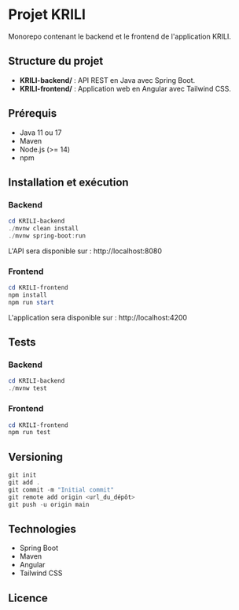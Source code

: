 # Projet KRILI

Monorepo contenant le backend et le frontend de l'application KRILI.

## Structure du projet

- **KRILI-backend/** : API REST en Java avec Spring Boot.
- **KRILI-frontend/** : Application web en Angular avec Tailwind CSS.

## Prérequis

- Java 11 ou 17
- Maven
- Node.js (>= 14)
- npm

## Installation et exécution

### Backend

```powershell
cd KRILI-backend
./mvnw clean install
./mvnw spring-boot:run
```

L'API sera disponible sur : http://localhost:8080

### Frontend

```powershell
cd KRILI-frontend
npm install
npm run start
```

L'application sera disponible sur : http://localhost:4200

## Tests

### Backend

```powershell
cd KRILI-backend
./mvnw test
```

### Frontend

```powershell
cd KRILI-frontend
npm run test
```

## Versioning

```powershell
git init
git add .
git commit -m "Initial commit"
git remote add origin <url_du_dépôt>
git push -u origin main
```

## Technologies

- Spring Boot
- Maven
- Angular
- Tailwind CSS

## Licence


